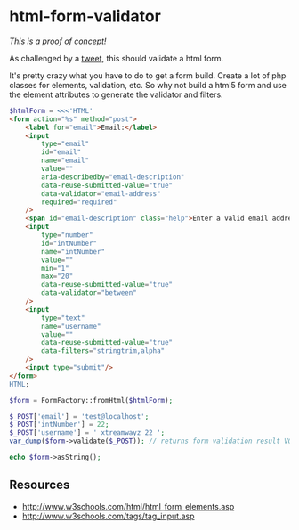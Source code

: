# html-form-validator

*This is a proof of concept!*

As challenged by a [tweet](https://twitter.com/Ocramius/status/680817040429592576), this should validate a html form.

It's pretty crazy what you have to do to get a form build. Create a lot of php classes for elements, validation,
etc. So why not build a html5 form and use the element attributes to generate the validator and filters.

```php
$htmlForm = <<<'HTML'
<form action="%s" method="post">
    <label for="email">Email:</label>
    <input
        type="email"
        id="email"
        name="email"
        value=""
        aria-describedby="email-description"
        data-reuse-submitted-value="true"
        data-validator="email-address"
        required="required"
    />
    <span id="email-description" class="help">Enter a valid email address</span>
    <input
        type="number"
        id="intNumber"
        name="intNumber"
        value=""
        min="1"
        max="20"
        data-reuse-submitted-value="true"
        data-validator="between"
    />
    <input
        type="text"
        name="username"
        value=""
        data-reuse-submitted-value="true"
        data-filters="stringtrim,alpha"
    />
    <input type="submit"/>
</form>
HTML;

$form = FormFactory::fromHtml($htmlForm);

$_POST['email'] = 'test@localhost';
$_POST['intNumber'] = 22;
$_POST['username'] = ' xtreamwayz 22 ';
var_dump($form->validate($_POST)); // returns form validation result VO

echo $form->asString();
```

## Resources
- http://www.w3schools.com/html/html_form_elements.asp
- http://www.w3schools.com/tags/tag_input.asp
